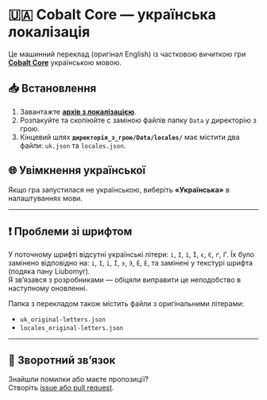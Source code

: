 # 🇺🇦 Cobalt Core — українська локалізація

Це машинний переклад (оригінал English) із частковою вичиткою гри [**Cobalt Core**](https://store.steampowered.com/app/2179850/Cobalt_Core/) українською мовою.

## 📥 Встановлення

1. Завантажте [**архів з локалізацією**](https://github.com/imhvost/Cobalt-Core-Ukrainian-Localization/archive/refs/heads/main.zip).
2. Розпакуйте та скопіюйте с заміною файлів папку `Data` у директорію з грою.
3. Кінцевий шлях **`директорія_з_грою/Data/locales/`** має містити два файли: `uk.json` та `locales.json`.

## 🌐 Увімкнення української

Якщо гра запустилася не українською, виберіть **«Українська»** в налаштуваннях мови.

---

## ❗ Проблеми зі шрифтом

У поточному шрифті відсутні українські літери: `і`, `І`, `ї`, `Ї`, `є`, `Є`, `ґ`, `Ґ`.
Їх було замінено відповідно на: `i`, `I`, `ï`, `Ï`, `э`, `Э`, `É`, `È`, та замінені у текстурі шрифта (подяка пану Liubomyr).  
Я зв’язався з розробниками — обіцяли виправити це неподобство в наступному оновленні.

Папка з перекладом також містить файли з оригінальними літерами:

- `uk_original-letters.json`
- `locales_original-letters.json`

---

## 💬 Зворотний зв’язок

Знайшли помилки або маєте пропозиції?  
Створіть [issue або pull request](https://github.com/imhvost/Cobalt-Core-Ukrainian-Localization/issues).
